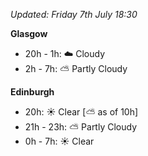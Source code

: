 *Updated: Friday 7th July 18:30*

**Glasgow**

* 20h - 1h: :cloud: Cloudy
* 2h - 7h: :partly_sunny: Partly Cloudy

**Edinburgh**

* 20h: :sunny: Clear [:partly_sunny: as of 10h]
* 21h - 23h: :partly_sunny: Partly Cloudy
* 0h - 7h: :sunny: Clear
